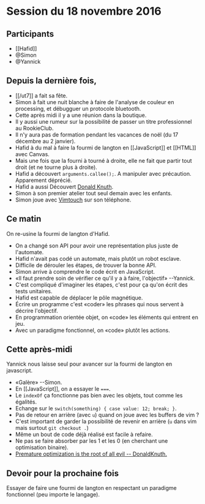 # Session du 18 novembre 2016

## Participants

- [[Hafid]]
- @Simon
- @Yannick

## Depuis la dernière fois,

- [[/ut7]] a fait sa fête.
- Simon à fait une nuit blanche à faire de l'analyse de couleur en
  processing, et débugguer un protocole bluetooth.
- Cette après midi il y a une réunion dans la boutique.
- Il y aussi une rumeur sur la possibilité de passer un titre professionnel au
  RookieClub.
- Il n'y aura pas de formation pendant les vacances de noël (du 17 décembre au
  2 janvier).
- Hafid à du mal à faire la fourmi de langton en [[JavaScript]] et [[HTML]]
  avec Canvas.
- Mais une fois que la fourni à tourné à droite, elle ne fait que partir tout
  droit (et ne tourne plus à droite).
- Hafid a découvert `arguments.callee();`. A manipuler avec précaution.
  Apparement déprécié.
- Hafid a aussi Découvert [Donald
  Knuth](https://en.wikipedia.org/wiki/Donald_Knuth).
- Simon à son premier atelier tout seul demain avec les enfants.
- Simon joue avec [Vimtouch](https://github.com/momodalo/vimtouch) sur son
  téléphone.

## Ce matin

On re-usine la fourmi de langton d'Hafid.

- On a changé son API pour avoir une représentation plus juste de l'automate.
- Hafid n'avait pas codé un automate, mais plutôt un robot esclave.
- Difficile de dérouler les étapes, de trouver la bonne API.
- Simon arrive à comprendre le code écrit en JavaScript.
- «Il faut prendre soin de vérifier ce qu'il y a à faire, l'objectif»
  --Yannick.
- C'est compliqué d'imaginer les étapes, c'est pour ça qu'on écrit des tests
  unitaires.
- Hafid est capable de déplacer le pôle magnétique.
- Écrire un programme c'est «coder» les phrases qui nous servent à décrire
  l'objectif.
- En programmation orientée objet, on «code» les éléments qui entrent en jeu.
- Avec un paradigme fonctionnel, on «code» plutôt les actions.

## Cette après-midi

Yannick nous laisse seul pour avancer sur la fourmi de langton en javascript.

- «Galère» --Simon.
- En [[JavaScript]], on a essayer le `===`.
- Le `indexOf` ça fonctionne pas bien avec les objets, tout comme les égalités.
- Echange sur le `switch(something) { case value: 12; break; }`.
- Pas de retour en arrière (avec `u`) quand on joue avec les buffers de vim ?
- C'est important de garder la possibilité de revenir en arrière (`u` dans vim
  mais surtout `git checkout .`)
- Même un bout de code déjà réalisé est facile à refaire.
- Ne pas se faire absorber par les 1 et les 0 (en cherchant une optimisation
  binaire).
- [Premature optimization is the root of all evil --
  DonaldKnuth.](http://wiki.c2.com/?PrematureOptimization)

## Devoir pour la prochaine fois

Essayer de faire une fourmi de langton en respectant un paradigme fonctionnel
(peu importe le langage).
